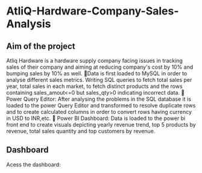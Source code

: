 # AtliQ-Hardware-Company-Sales-Analysis
## Aim of the project
Atliq Hardware is a hardware supply company facing issues in tracking sales of their company and aiming at reducing company's cost by 10% and bumping sales by 10% as well.
🔅Data is first loaded to MySQL in order to analyse different sales metrics.
Writing SQL queries to fetch total sales per year, total sales in each market, to fetch distinct products and the rows containing sales_amout<=0 but sales_qty>0 indicating incorrect data.
🔅 Power Query Editor: After analysing the problems in the SQL database it is loaded to the power Query Editor and transformed to resolve duplicate rows and to create calculated columns in order to convert rows having currency in USD to INR,etc. 
🔅 Power BI Dashboard: Data is loaded to the power bi front end to create visuals depicting yearly revenue trend, top 5 products by revenue, total sales quantity and top customers by revenue.
## Dashboard
Acess the dashboard: 
